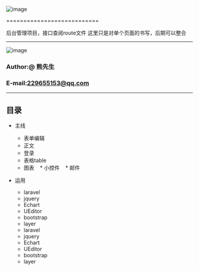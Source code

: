 
![image](https://github.com/y5621857/admin_project/blob/master/public/img/happy.gif)


===========================

后台管理项目，接口查阅route文件
这里只是对单个页面的书写，后期可以整合

****
![image](https://timgsa.baidu.com/timg?image&quality=80&size=b9999_10000&sec=1496228854963&di=6f21eac4c0b04943cf566a7ddaa2f40d&imgtype=0&src=http%3A%2F%2Fpic1.win4000.com%2Fwallpaper%2F9%2F53b0cd391be3e.jpg)




### Author:@ 熊先生
### E-mail:229655153@qq.com

****
## 目录
* 主线
    * 表单编辑
    * 正文
    * 登录
    * 表格table
    * 图表
    * 小控件
    * 邮件

* 运用
    * laravel
    * jquery
    * Echart
    * UEditor
    * bootstrap
    * layer
    * laravel
    * jquery
    * Echart
    * UEditor
    * bootstrap
    * layer
